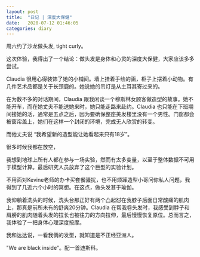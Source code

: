 ```yaml
---
layout: post
title:  "日记 | 深度大保健"
date:   2020-07-12 01:46:05
categories: diary
---
```



周六约了沙龙做头发, tight curly。

这次体验，我得出了一个结论：做头发是身体和心灵的深度大保健，大家应该多多尝试。

Claudia 很用心得装饰了她的小铺间。墙上挂着手绘的画，柜子上摆着小动物。有几件艺术品都是关于长颈鹿的。她说她的吊灯是从土耳其寄过来的。

在为数不多的对话期间，Claudia 跟我闲谈一个穆斯林女顾客做造型的故事。她不能开车，而在她丈夫不能送她来时，她只能走路来赴约。Claudia 也只能在下班期间接她的活，通常是五点之后，因为要确保整座美发楼里没有一个男性。门窗都会被窗帘盖上，她们在这样一个封闭的环境，完成无人欣赏的转变。

而他丈夫说 “我希望新的造型能让她看起来只有18岁”。

很多时候我都在放空，

我想到地球上所有人都在参与一场实验，然而有太多变量，以至于整体数据不可用于模型计算。最后研究人员放弃了这个巨型的实验计划。

不用面对Kevine老师的办卡买套餐骚扰，也不用烦躁造型小哥问你私人问题，我得到了几近六个小时的冥想。在这点，做头发甚于瑜伽。

我仰躺着洗头的时候，洗头台那正好有两个凸起怼在我脖子后面日常酸痛的肌肉上，那真是前所未有的舒爽20分钟。Claudia 在帮我卷头发时，我感受到脖子和肩膀的肌肉随着头发的拉长也被往力的方向拉伸，最后慢慢恢复原位。总而言之，我体验了一把身体心理深度按摩。

我和达达说，一看我俩的发型，就知道是不正经亚洲人。

"We are black inside"。配一首迪斯科。